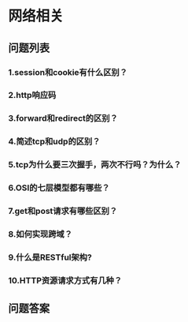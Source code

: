 网络相关
======
## 问题列表
### 1.session和cookie有什么区别？
### 2.http响应码
### 3.forward和redirect的区别？
### 4.简述tcp和udp的区别？
### 5.tcp为什么要三次握手，两次不行吗？为什么？
### 6.OSI的七层模型都有哪些？
### 7.get和post请求有哪些区别？
### 8.如何实现跨域？
### 9.什么是RESTful架构?
### 10.HTTP资源请求方式有几种？

## 问题答案
